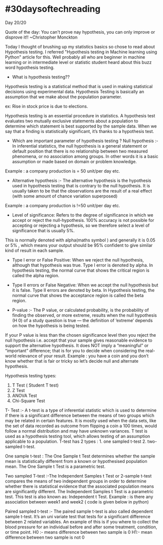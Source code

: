 # #30daysoftechreading

Day 20/20

Quote of the day: You can't prove nay hypothesis, you can only improve or disprove it!! ~Christopher Monckton

Today I thought of brushing up my statistics basics so chose to read about Hypothesis testing. I referred "Hypothesis testing in Machine learning using Python" article for this. Well probably all who are beginner in machine learning or in intermediate level or statistic student heard about this buzz word hypothesis testing.

- What is hypothesis testing??

Hypothesis testing is a statistical method that is used in making statistical decisions using experimental data. Hypothesis Testing is basically an assumption that we make about the population parameter.

ex: Rise in stock price is due to elections.

Hypothesis testing is an essential procedure in statistics. A hypothesis test evaluates two mutually exclusive statements about a population to determine which statement is best supported by the sample data. When we say that a finding is statistically significant, it’s thanks to a hypothesis test.

- Which are important parameter of hypothesis testing ?
Null hypothesis :- In inferential statistics, the null hypothesis is a general statement or default position that there is no relationship between two measured phenomena, or no association among groups. In other words it is a basic assumption or made based on domain or problem knowledge.

Example : a company production is = 50 unit/per day etc.

- Alternative hypothesis :-
The alternative hypothesis is the hypothesis used in hypothesis testing that is contrary to the null hypothesis. It is usually taken to be that the observations are the result of a real effect (with some amount of chance variation superposed)

Example : a company production is !=50 unit/per day etc.

- Level of significance: Refers to the degree of significance in which we accept or reject the null-hypothesis. 100% accuracy is not possible for accepting or rejecting a hypothesis, so we therefore select a level of significance that is usually 5%.

This is normally denoted with alpha(maths symbol ) and generally it is 0.05 or 5% , which means your output should be 95% confident to give similar kind of result in each sample.
  - Type I error or False Positive: When we reject the null hypothesis, although that hypothesis was true. Type I error is denoted by alpha. In hypothesis testing, the normal curve that shows the critical region is called the alpha region.

  - Type II errors or False Negative: When we accept the null hypothesis but it is false. Type II errors are denoted by beta. In Hypothesis testing, the normal curve that shows the acceptance region is called the beta region.

- P-value :- The P value, or calculated probability, is the probability of finding the observed, or more extreme, results when the null hypothesis (H 0) of a study question is true — the definition of ‘extreme’ depends on how the hypothesis is being tested.

If your P value is less than the chosen significance level then you reject the null hypothesis i.e. accept that your sample gives reasonable evidence to support the alternative hypothesis. It does NOT imply a “meaningful” or “important” difference; that is for you to decide when considering the real-world relevance of your result.
Example : you have a coin and you don’t know whether that is fair or tricky so let’s decide null and alternate hypothesis.


Hypothesis testing types:

1. T Test ( Student T test)
2. Z Test
3. ANOVA Test
4. Chi-Square Test

T- Test :- A t-test is a type of inferential statistic which is used to determine if there is a significant difference between the means of two groups which may be related in certain features. It is mostly used when the data sets, like the set of data recorded as outcome from flipping a coin a 100 times, would follow a normal distribution and may have unknown variances. T test is used as a hypothesis testing tool, which allows testing of an assumption applicable to a population.
T-test has 2 types : 1. one sampled t-test 2. two-sampled t-test.

One sample t-test : The One Sample t Test determines whether the sample mean is statistically different from a known or hypothesised population mean. The One Sample t Test is a parametric test.

Two sampled T-test :-The Independent Samples t Test or 2-sample t-test compares the means of two independent groups in order to determine whether there is statistical evidence that the associated population means are significantly different. The Independent Samples t Test is a parametric test. This test is also known as: Independent t Test.
Example : is there any association between week1 and week2 ( code is given below in python)

Paired sampled t-test :- The paired sample t-test is also called dependent sample t-test. It’s an uni variate test that tests for a significant difference between 2 related variables. An example of this is if you where to collect the blood pressure for an individual before and after some treatment, condition, or time point.
H0 :- means difference between two sample is 0
H1:- mean difference between two sample is not 0
